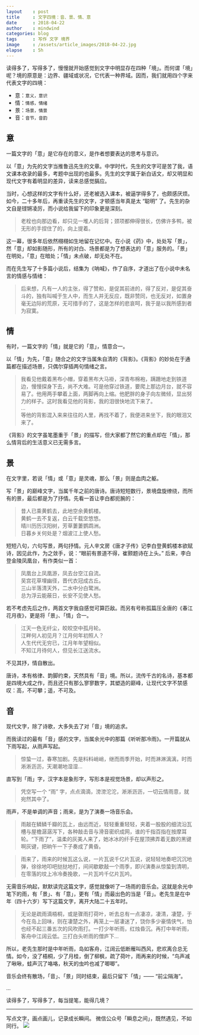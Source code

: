 ```yaml
---
layout    : post
title     : 文字四境：音、景、情、意
date      : 2018-04-22
author    : mindwind
categories: blog
tags      : 写作 文字 境界
image     : /assets/article_images/2018-04-22.jpg
elapse    : 5h
---
```



读得多了，写得多了，慢慢就开始感觉到文字中明显存在四种「境」。而何谓「境」呢？境的原意是：边界、疆域或状况，它代表一种界域。因而，我们就用四个字来代表文字的四境：

  - 意：`意义，意识`
  - 情：`情感，情绪`
  - 景：`场景，情景`
  - 音：`音节，音韵`


## 意
一篇文字的「意」是它存在的意义，是作者想要表达的思考与意识。

以「意」为先的文字当推鲁迅先生的文章。中学时代，先生的文字可是苦了我，语文课本收录的最多，考题中出现的也最多。先生的文字属于新白话文，却又明显和现代文字有着明显的差异，读来总感觉膈应。

当时，心想这样的文字有什么好，还老被选入课本，被逼学得多了，也颇感厌烦。如今，二十多年后，再重读先生的文字，才顿感当年真是太 “聪明” 了。先生的杂文自是铿锵凌厉，而小说给我留下的印象更是深刻。

  > 老栓也向那边看，却只见一堆人的后背；颈项都伸得很长，仿佛许多鸭，被无形的手捏住了的，向上提着。

这一幕，很多年后依然栩栩如生地留在记忆中。在小说《药》中，处处写「景」，然「意」却如影随形，所有的对白、场景都是为了想表达的「意」服务的。「景」在明处，「意」在暗处；「情」未点破，却无处不在。

而在先生写了十多篇小说后，结集为《呐喊》，作了自序，才道出了在小说中未名言的情感与情绪：

> 后来想，凡有一人的主张，得了赞和，是促其前进的，得了反对，是促其奋斗的，独有叫喊于生人中，而生人并无反应，既非赞同，也无反对，如置身毫无边际的荒原，无可措手的了，这是怎样的悲哀呵，我于是以我所感到者为寂寞。


## 情
有时，一篇文字的「情」就是它的「意」，情意合一。

以「情」为先，「意」随合之的文字当属朱自清的《背影》。《背影》的妙处在于通篇都在描述场景，只偶尔穿插两句情绪之言。

  > 我看见他戴着黑布小帽，穿着黑布大马褂，深青布棉袍，蹒跚地走到铁道边，慢慢探身下去，尚不大难。可是他穿过铁道，要爬上那边月台，就不容易了。他用两手攀着上面，两脚再向上缩。他肥胖的身子向左微倾，显出努力的样子。这时我看见他的背影，我的泪很快地流下来了。  
  > ...  
  > 等他的背影混入来来往往的人里，再找不着了，我便进来坐下，我的眼泪又来了。

《背影》的文字虽笔墨重于「景」的描写，但大家都了然它的重点却在「情」，那么情背后的生活意义已无需多言。


## 景
在文字里，若说「情」或「意」是灵魂，那么「景」则是血肉之躯。

写「景」的巅峰文字，当属千年之前的唐诗。唐诗短短数行，景境盘旋缭绕，而所有的景，最后都是为了抒情。先看一首让李白都扼腕的：

  > 昔人已乘黄鹤去，此地空余黄鹤楼。  
  > 黄鹤一去不复返，白云千载空悠悠。  
  > 晴川历历汉阳树，芳草萋萋鹦鹉洲。  
  > 日暮乡关何处是？烟波江上使人愁。

短短八句，六句写景，两句抒情。元人辛文房《唐才子传》记李白登黄鹤楼本欲赋诗，因见此作，为之敛手，说：“眼前有景道不得，崔颢题诗在上头。” 后来，李白登金陵凤凰台，有作类似一首：

  > 凤凰台上凤凰游，凤去台空江自流。  
  > 吴宫花草埋幽径，晋代衣冠成古丘。  
  > 三山半落清天外，二水中分白鹭洲。  
  > 总为浮云能蔽日，长安不见使人愁。

若不考虑先后之作，两首文字我自感觉可算匹敌。而另有号称孤篇压全唐的《春江花月夜》，更是将「景」、「情」合一。

  > 江天一色无纤尘，皎皎空中孤月轮。  
  > 江畔何人初见月？江月何年初照人？  
  > 人生代代无穷已，江月年年望相似。  
  > 不知江月待何人，但见长江送流水。

不见其抒，情自散出。

唐诗，本有格律、韵脚约束，天然具有「音」境。所以，流传千古的名诗，基本都是四境大成之作，而且还只有那么寥寥数字，其塑造的巅峰，让现代文字不禁感叹：高，不可攀；遥，不可及。


## 音
现代文字，除了诗歌，大多失去了对「音」境的追求。

而我读过的最有「音」感的文字，当属余光中的那篇《听听那冷雨》。一开篇就从下雨写起，从雨声写起。

  > 惊蛰一过，春寒加剧。先是料料峭峭，继而雨季开始，时而淋淋漓漓，时而淅淅沥沥，天潮潮地湿湿...

直写到「雨」字，汉字本是象形字，写形本是视觉场景，却以声形之。

  > 凭空写一个 “雨” 字，点点滴滴，滂滂沱沱，淅淅沥沥，一切云情雨意，就宛然其中了。

雨声，不是单调的声音；雨来，是为了演奏一场音乐会。

  > 雨敲在鳞鳞千瓣的瓦上，由远而近，轻轻重重轻轻，夹着一股股的细流沿瓦槽与屋檐潺潺泻下，各种敲击音与滑音密织成网，谁的千指百指在按摩耳轮。“下雨了”，温柔的灰美人来了，她冰冰的纤手在屋顶拂弄着无数的黑键啊灰键，把晌午一下子奏成了黄昏。

  > 雨来了，雨来的时候瓦这么说，一片瓦说千亿片瓦说，说轻轻地奏吧沉沉地弹，徐徐地叩吧挞挞地打，间间歇歇敲一个雨季，即兴演奏从惊蛰到清明，在零落的坟上冷冷奏挽歌，一片瓦吟千亿片瓦吟。

无需音乐响起，默默读完这篇文字，感觉就像听了一场雨的音乐会。这就是余光中笔下的雨，有「景」、有「意」，更有「情」而最出色的当是「音」。老先生是在中年（四十六岁）写下这篇文字，离开大陆二十五年时。

  > 无论是疏雨滴梧桐，或是骤雨打荷叶，听去总有一点凄凉，凄清，凄楚，于今在岛上回味，则在凄楚之外，再笼上一层凄迷了，饶你多少豪情侠气，怕也经不起三番五次的风吹雨打。一打少年听雨，红烛昏沉。再打中年听雨，客舟中江阔云低。三打白头听雨的僧庐下...

所以，老先生那时是中年听雨，岛如客舟，江阔云低断雁叫西风，悲欢离合总无情。如今，没了梧桐，少了月桂，倒了柳枫，疏了荷叶，雨再来的时候，“鸟声减了啾啾，蛙声沉了咯咯，秋天的虫吟也减了唧唧”。

音乐会终有散场，「音」、「景」同时结束，最后只留下「情」—— “前尘隔海”。

...

读得多了，写得多了，每当提笔，能得几境？


---
写点文字，画点画儿，记录成长瞬间。
微信公众号「瞬息之间」，既然遇见，不如同行。
![](/assets/images/qrcode_wechat_avatar.jpg)
